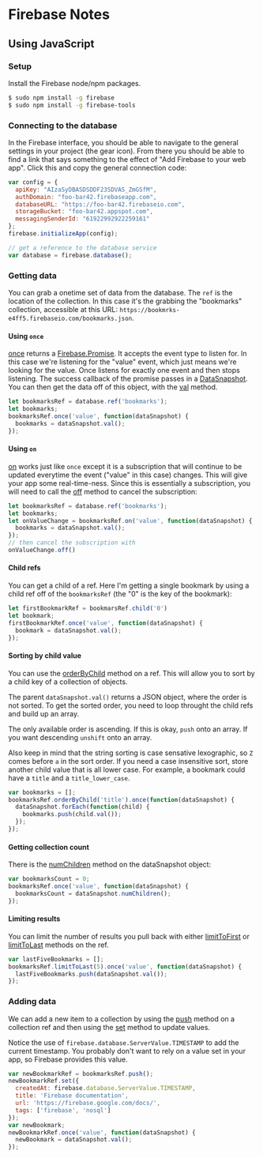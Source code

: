 # Firebase Notes

## Using JavaScript

### Setup

Install the Firebase node/npm packages.

```bash
$ sudo npm install -g firebase
$ sudo npm install -g firebase-tools
```

### Connecting to the database

In the Firebase interface, you should be able to navigate to the general settings in your project (the gear icon).  From there you should be able to find a link that says something to the effect of "Add Firebase to your web app".  Click this and copy the general connection code:

```javascript
var config = {
  apiKey: "AIzaSyDBASDSDDF23SDVAS_ZmGSfM",
  authDomain: "foo-bar42.firebaseapp.com",
  databaseURL: "https://foo-bar42.firebaseio.com",
  storageBucket: "foo-bar42.appspot.com",
  messagingSenderId: "61922992922259161"
};
firebase.initializeApp(config);

// get a reference to the database service
var database = firebase.database();
```

### Getting data

You can grab a onetime set of data from the database.  The `ref` is the location of the collection.  In this case it's the grabbing the "bookmarks" collection, accessible at this URL: `https://bookmrks-e4ff5.firebaseio.com/bookmarks.json`.

#### Using `once`

[once](https://firebase.google.com/docs/reference/js/firebase.database.Reference#once) returns a [Firebase.Promise](https://firebase.google.com/docs/reference/js/firebase.Promise).  It accepts the event type to listen for.  In this case we're listening for the "value" event, which just means we're looking for the value.  Once listens for exactly one event and then stops listening.  The success callback of the promise passes in a [DataSnapshot](https://firebase.google.com/docs/reference/js/firebase.database.DataSnapshot).  You can then get the data off of this object, with the [val](https://firebase.google.com/docs/reference/js/firebase.database.DataSnapshot#val) method.

```javascript
let bookmarksRef = database.ref('bookmarks');
let bookmarks;
bookmarksRef.once('value', function(dataSnapshot) {
  bookmarks = dataSnapshot.val();
});
```

#### Using `on`

[on](https://firebase.google.com/docs/reference/js/firebase.database.Reference#on) works just like `once` except it is a subscription that will continue to be updated everytime the event ("value" in this case) changes.  This will give your app some real-time-ness.  Since this is essentially a subscription, you will need to call the [off](https://firebase.google.com/docs/reference/js/firebase.database.Reference#off) method to cancel the subscription:

```javascript
let bookmarksRef = database.ref('bookmarks');
let bookmarks;
let onValueChange = bookmarksRef.on('value', function(dataSnapshot) {
  bookmarks = dataSnapshot.val();
});
// then cancel the subscription with
onValueChange.off()
```

#### Child refs

You can get a child of a ref.  Here I'm getting a single bookmark by using a child ref off of the `bookmarksRef` (the "0" is the key of the bookmark):

```javascript
let firstBookmarkRef = bookmarsRef.child('0')
let bookmark;
firstBookmarkRef.once('value', function(dataSnapshot) {
  bookmark = dataSnapshot.val();
});
```

#### Sorting by child value

You can use the [orderByChild](https://firebase.google.com/docs/reference/js/firebase.database.Reference#orderByChild) method on a ref.  This will allow you to sort by a child key of a collection of objects.  

The parent `dataSnapshot.val()` returns a JSON object, where the order is not sorted.  To get the sorted order, you need to loop throught the child refs and build up an array.

The only available order is ascending.  If this is okay, `push` onto an array.  If you want descending `unshift` onto an array.

Also keep in mind that the string sorting is case sensative lexographic, so `Z` comes before `a` in the sort order.  If you need a case insensitive sort, store another child value that is all lower case.  For example, a bookmark could have a `title` and a `title_lower_case`.

```javascript
var bookmarks = [];
bookmarksRef.orderByChild('title').once(function(dataSnapshot) {
  dataSnapshot.forEach(function(child) {
    bookmarks.push(child.val());
  });
});
```

#### Getting collection count

There is the [numChildren](https://firebase.google.com/docs/reference/js/firebase.database.DataSnapshot#numChildren) method on the dataSnapshot object:

```javascript
var bookmarksCount = 0;
bookmarksRef.once('value', function(dataSnapshot) {
  bookmarksCount = dataSnapshot.numChildren();
});
```

#### Limiting results

You can limit the number of results you pull back with either [limitToFirst](https://firebase.google.com/docs/reference/js/firebase.database.Query#limitToFirst) or [limitToLast](https://firebase.google.com/docs/reference/js/firebase.database.Query#limitToFirst) methods on the ref.

```javascript
var lastFiveBookmarks = [];
bookmarksRef.limitToLast(5).once('value', function(dataSnapshot) {
  lastFiveBookmarks.push(dataSnapshot.val());
});
```

### Adding data

We can add a new item to a collection by using the [push](https://firebase.google.com/docs/reference/js/firebase.database.Reference#push) method on a collection ref and then using the [set](https://firebase.google.com/docs/reference/js/firebase.database.Reference#set) method to update values.

Notice the use of `firebase.database.ServerValue.TIMESTAMP` to add the current timestamp.  You probably don't want to rely on a value set in your app, so Firebase provides this value.

```javascript
var newBookmarkRef = bookmarksRef.push();
newBookmarkRef.set({
  createdAt: firebase.database.ServerValue.TIMESTAMP,
  title: 'Firebase documentation',
  url: 'https://firebase.google.com/docs/',
  tags: ['firebase', 'nosql']
});
var newBookmark;
newBookmarkRef.once('value', function(dataSnapshot) {
  newBookmark = dataSnapshot.val();
});
```
